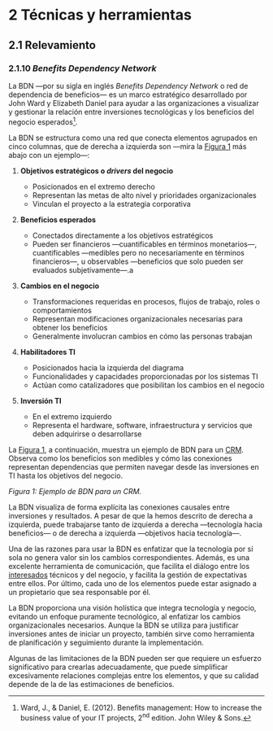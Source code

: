 # 2 Técnicas y herramientas

## 2.1 Relevamiento

### 2.1.10 *Benefits Dependency Network*

La BDN —por su sigla en inglés *Benefits Dependency Network* o red de
dependencia de beneficios— es un marco estratégico desarrollado por John Ward y
Elizabeth Daniel para ayudar a las organizaciones a visualizar y gestionar la
relación entre inversiones tecnológicas y los beneficios del negocio
esperados[^1].

[^1]: Ward, J., & Daniel, E. (2012). Benefits management: How to increase the
    business value of your IT projects, 2<sup>nd</sup> edition. John Wiley &
    Sons.

La BDN se estructura como una red que conecta elementos agrupados en cinco
columnas, que de derecha a izquierda son —mira la [Figura 1](#figura-1) más
abajo con un ejemplo—:

1. **Objetivos estratégicos o *drivers* del negocio**

   * Posicionados en el extremo derecho
   * Representan las metas de alto nivel y prioridades organizacionales
   * Vinculan el proyecto a la estrategia corporativa

2. **Beneficios esperados**

   * Conectados directamente a los objetivos estratégicos
   * Pueden ser financieros —cuantificables en términos monetarios—,
     cuantificables —medibles pero no necesariamente en términos financieros—, u
     observables —beneficios que solo pueden ser evaluados subjetivamente—.a

3. **Cambios en el negocio**

   * Transformaciones requeridas en procesos, flujos de trabajo, roles o
     comportamientos
   * Representan modificaciones organizacionales necesarias para obtener los
     beneficios
   * Generalmente involucran cambios en cómo las personas trabajan

4. **Habilitadores TI**

   * Posicionados hacia la izquierda del diagrama
   * Funcionalidades y capacidades proporcionadas por los sistemas TI
   * Actúan como catalizadores que posibilitan los cambios en el negocio

5. **Inversión TI**

   * En el extremo izquierdo
   * Representa el hardware, software, infraestructura y servicios que deben
     adquirirse o desarrollarse

La [Figura 1](#figura-1), a continuación, muestra un ejemplo de BDN para un
[CRM](https://www.ibm.com/es-es/topics/crm). Observa como los beneficios son
medibles y cómo las conexiones representan dependencias que permiten navegar
desde las inversiones en TI hasta los objetivos del negocio.

<a id="figura-1"/>

<!-- ![Ejemplo de BDN para un CRM](/diagrams/BDN_Example.svg) -->

*Figura 1: Ejemplo de BDN para un CRM.*

La BDN visualiza de forma explícita las conexiones causales entre inversiones y
resultados. A pesar de que la hemos descrito de derecha a izquierda, puede
trabajarse tanto de izquierda a derecha —tecnología hacia beneficios— o de
derecha a izquierda —objetivos hacia tecnología—.

Una de las razones para usar la BDN es enfatizar que la tecnología por sí sola
no genera valor sin los cambios correspondientes. Además, es una excelente
herramienta de comunicación, que facilita el diálogo entre los
[interesados](/4_Conceptos/4_Interesado.md) técnicos y del negocio, y facilita
la gestión de expectativas entre ellos. Por último, cada uno de los elementos
puede estar asignado a un propietario que sea responsable por él.

La BDN proporciona una visión holística que integra tecnología y negocio,
evitando un enfoque puramente tecnológico, al enfatizar los cambios
organizacionales necesarios. Aunque la BDN se utiliza para justificar
inversiones antes de iniciar un proyecto, también sirve como herramienta de
planificación y seguimiento durante la implementación.

Algunas de las limitaciones de la BDN pueden ser que requiere un esfuerzo
significativo para crearlas adecuadamente, que puede simplificar excesivamente
relaciones complejas entre los elementos, y que su calidad depende de la de las
estimaciones de beneficios.
